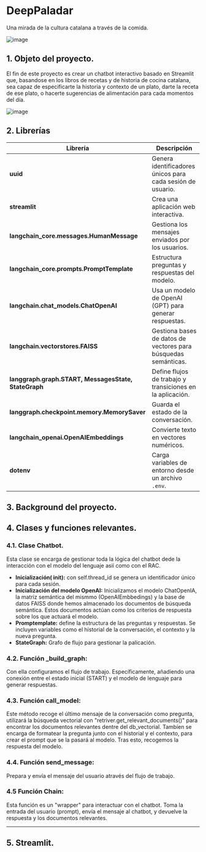 # DeepPaladar
Una mirada de la cultura catalana a través de la comida. 


![image](https://github.com/user-attachments/assets/5cf300ce-249f-4f27-a9a8-daa42d681511)


## 1. Objeto del proyecto. 
El fin de este proyecto es crear un chatbot interactivo basado en Streamlit que, basandose en los libros de recetas y de historia de cocina catalana, sea capaz de especificarte la historia y contexto de un plato, darte la receta de ese plato, o hacerte sugerencias de alimentación para cada momentos del día. 


![image](https://github.com/user-attachments/assets/5cac8163-432f-4f71-8094-bd666cf85253)


## 2. Librerías

| Librería | Descripción |
|----------|------------|
| **uuid** | Genera identificadores únicos para cada sesión de usuario. |
| **streamlit** | Crea una aplicación web interactiva. |
| **langchain_core.messages.HumanMessage** | Gestiona los mensajes enviados por los usuarios. |
| **langchain_core.prompts.PromptTemplate** | Estructura preguntas y respuestas del modelo. |
| **langchain.chat_models.ChatOpenAI** | Usa un modelo de OpenAI (GPT) para generar respuestas. |
| **langchain.vectorstores.FAISS** | Gestiona bases de datos de vectores para búsquedas semánticas. |
| **langgraph.graph.START, MessagesState, StateGraph** | Define flujos de trabajo y transiciones en la aplicación. |
| **langgraph.checkpoint.memory.MemorySaver** | Guarda el estado de la conversación. |
| **langchain_openai.OpenAIEmbeddings** | Convierte texto en vectores numéricos. |
| **dotenv** | Carga variables de entorno desde un archivo `.env`. |


## 3. Background del proyecto.



## 4. Clases y funciones relevantes.
### 4.1. Clase Chatbot.
Esta clase se encarga de gestionar toda la  lógica del chatbot dede la interacción con el modelo del lenguaje asií como con el RAC. 

- **Inicialización( __init__):** con self.thread_id se genera un identificador único para cada sesión. 
- **Inicialización del modelo OpenAI:** Inicializamos el modelo ChatOpenIA, la matriz semántica del mismmo (OpenAIEmbbedings) y la base de datos FAISS donde hemos almacenado los documentos de búsqueda semántica. Estos documentos actúan como los criterios de respuesta sobre los que actuará el modelo. 
- **Promptemplate:**  define la estructura de las preguntas y respuestas. Se incluyen variables como el historial de la conversación, el contexto y la nueva pregunta.
- **StateGraph:** Grafo de flujo para gestionar la palicación.
### 4.2. Función _build_graph: 
Con ella configuramos el flujo de trabajo. Específicamente, añadiendo una conexión entre el estado inicial (START) y el modelo de lenguaje para generar respuestas.
### 4.3. Función call_model: 
Este método recoge el último mensaje de la conversación como pregunta, utilizará la búsqueda vectorial con "retriver.get_relevant_documents()" para encontrar los documentos relevantes dentre del db_vectorial. Tambíen se encarga de formatear la pregunta junto con el historial y el contexto, para crear el prompt que se la pasará al modelo. Tras esto, recogemos la respuesta del modelo. 
### 4.4. Función send_message: 
Prepara y envía el mensaje del usuario através del flujo de trabajo. 
### 4.5 Función Chain: 
Esta función es un "wrapper" para interactuar con el chatbot. Toma la entrada del usuario (prompt), envía el mensaje al chatbot, y devuelve la respuesta y los documentos relevantes.
- --
## 5. Streamlit. 


